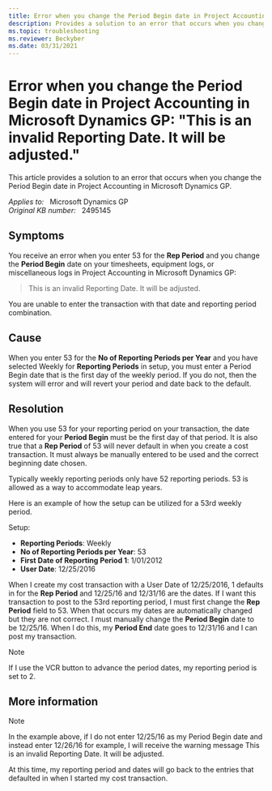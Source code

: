 ```yaml
---
title: Error when you change the Period Begin date in Project Accounting
description: Provides a solution to an error that occurs when you change the Period Begin date in Project Accounting in Microsoft Dynamics GP.
ms.topic: troubleshooting
ms.reviewer: Beckyber
ms.date: 03/31/2021
---
```

# Error when you change the Period Begin date in Project Accounting in Microsoft Dynamics GP: "This is an invalid Reporting Date. It will be adjusted."

This article provides a solution to an error that occurs when you change the Period Begin date in Project Accounting in Microsoft Dynamics GP.

_Applies to:_ &nbsp; Microsoft Dynamics GP  
_Original KB number:_ &nbsp; 2495145

## Symptoms

You receive an error when you enter 53 for the **Rep Period** and you change the **Period Begin** date on your timesheets, equipment logs, or miscellaneous logs in Project Accounting in Microsoft Dynamics GP:

> This is an invalid Reporting Date. It will be adjusted.

You are unable to enter the transaction with that date and reporting period combination.

## Cause

When you enter 53 for the **No of Reporting Periods per Year** and you have selected Weekly for **Reporting Periods** in setup, you must enter a Period Begin date that is the first day of the weekly period. If you do not, then the system will error and will revert your period and date back to the default.

## Resolution

When you use 53 for your reporting period on your transaction, the date entered for your **Period Begin** must be the first day of that period. It is also true that a **Rep Period** of 53 will never default in when you create a cost transaction. It must always be manually entered to be used and the correct beginning date chosen.

Typically weekly reporting periods only have 52 reporting periods. 53 is allowed as a way to accommodate leap years.

Here is an example of how the setup can be utilized for a 53rd weekly period.

Setup:

- **Reporting Periods**: Weekly
- **No of Reporting Periods per Year**: 53
- **First Date of Reporting Period 1**: 1/01/2012
- **User Date**: 12/25/2016

When I create my cost transaction with a User Date of 12/25/2016, 1 defaults in for the **Rep Period** and 12/25/16 and 12/31/16 are the dates. If I want this transaction to post to the 53rd reporting period, I must first change the **Rep Period** field to 53. When that occurs my dates are automatically changed but they are not correct. I must manually change the **Period Begin** date to be 12/25/16. When I do this, my **Period End** date goes to 12/31/16 and I can post my transaction.

> [!NOTE]
> If I use the VCR button to advance the period dates, my reporting period is set to 2.

## More information

> [!NOTE]
> In the example above, if I do not enter 12/25/16 as my Period Begin date and instead enter 12/26/16 for example, I will receive the warning message This is an invalid Reporting Date. It will be adjusted.

At this time, my reporting period and dates will go back to the entries that defaulted in when I started my cost transaction.
